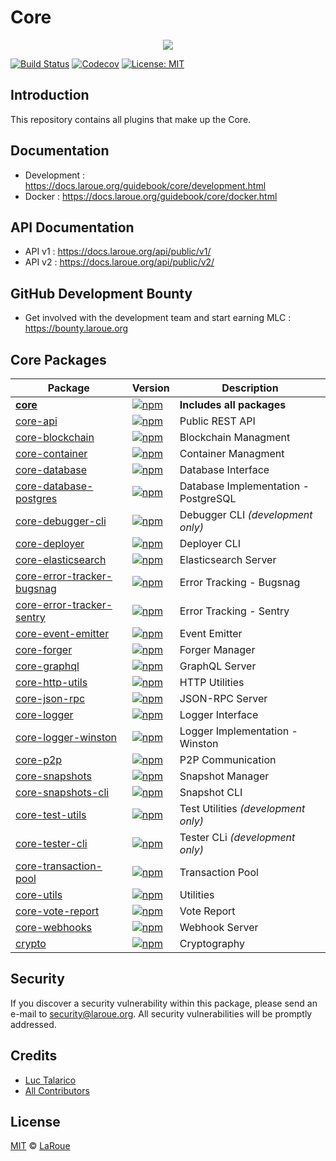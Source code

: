 # Core

<p align="center">
    <img src="./banner.png" />
</p>

[![Build Status](https://badgen.now.sh/circleci/github/laroue/core)](https://circleci.com/gh/laroue/core)
[![Codecov](https://badgen.now.sh/codecov/c/github/laroue/core)](https://codecov.io/gh/laroue/core)
[![License: MIT](https://badgen.now.sh/badge/license/MIT/green)](https://opensource.org/licenses/MIT)

## Introduction

This repository contains all plugins that make up the Core.

## Documentation

-   Development : https://docs.laroue.org/guidebook/core/development.html
-   Docker : https://docs.laroue.org/guidebook/core/docker.html

## API Documentation

-   API v1 : https://docs.laroue.org/api/public/v1/
-   API v2 : https://docs.laroue.org/api/public/v2/

## GitHub Development Bounty

-   Get involved with the development team and start earning MLC : https://bounty.laroue.org
## Core Packages

| Package                                                            | Version                                                                                                                                                | Description                          |
| ------------------------------------------------------------------ | ------------------------------------------------------------------------------------------------------------------------------------------------------ | ------------------------------------ |
| **[core](/packages/core)**                                         | [![npm](https://badgen.now.sh/npm/v/@laroue/core)](https://www.npmjs.com/package/@laroue/core)                                             | **Includes all packages**            |
| [core-api](/packages/core-api)                                     | [![npm](https://badgen.now.sh/npm/v/@laroue/core-api)](https://www.npmjs.com/package/@laroue/core-api)                                     | Public REST API                      |
| [core-blockchain](/packages/core-blockchain)                       | [![npm](https://badgen.now.sh/npm/v/@laroue/core-blockchain)](https://www.npmjs.com/package/@laroue/core-blockchain)                       | Blockchain Managment                 |
| [core-container](/packages/core-container)                         | [![npm](https://badgen.now.sh/npm/v/@laroue/core-container)](https://www.npmjs.com/package/@laroue/core-container)                         | Container Managment                  |
| [core-database](/packages/core-database)                           | [![npm](https://badgen.now.sh/npm/v/@laroue/core-database)](https://www.npmjs.com/package/@laroue/core-database)                           | Database Interface                   |
| [core-database-postgres](/packages/core-database-postgres)         | [![npm](https://badgen.now.sh/npm/v/@laroue/core-database-postgres)](https://www.npmjs.com/package/@laroue/core-database-postgres)         | Database Implementation - PostgreSQL |
| [core-debugger-cli](/packages/core-debugger-cli)                   | [![npm](https://badgen.now.sh/npm/v/@laroue/core-debugger-cli)](https://www.npmjs.com/package/@laroue/core-debugger-cli)                   | Debugger CLI _(development only)_    |
| [core-deployer](/packages/core-deployer)                           | [![npm](https://badgen.now.sh/npm/v/@laroue/core-deployer)](https://www.npmjs.com/package/@laroue/core-deployer)                           | Deployer CLI                         |
| [core-elasticsearch](/packages/core-elasticsearch)                 | [![npm](https://badgen.now.sh/npm/v/@laroue/core-elasticsearch)](https://www.npmjs.com/package/@laroue/core-elasticsearch)                 | Elasticsearch Server                 |
| [core-error-tracker-bugsnag](/packages/core-error-tracker-bugsnag) | [![npm](https://badgen.now.sh/npm/v/@laroue/core-error-tracker-bugsnag)](https://www.npmjs.com/package/@laroue/core-error-tracker-bugsnag) | Error Tracking - Bugsnag             |
| [core-error-tracker-sentry](/packages/core-error-tracker-sentry)   | [![npm](https://badgen.now.sh/npm/v/@laroue/core-error-tracker-sentry)](https://www.npmjs.com/package/@laroue/core-error-tracker-sentry)   | Error Tracking - Sentry              |
| [core-event-emitter](/packages/core-event-emitter)                 | [![npm](https://badgen.now.sh/npm/v/@laroue/core-event-emitter)](https://www.npmjs.com/package/@laroue/core-event-emitter)                 | Event Emitter                        |
| [core-forger](/packages/core-forger)                               | [![npm](https://badgen.now.sh/npm/v/@laroue/core-forger)](https://www.npmjs.com/package/@laroue/core-forger)                               | Forger Manager                       |
| [core-graphql](/packages/core-graphql)                             | [![npm](https://badgen.now.sh/npm/v/@laroue/core-graphql)](https://www.npmjs.com/package/@laroue/core-graphql)                             | GraphQL Server                       |
| [core-http-utils](/packages/core-http-utils)                       | [![npm](https://badgen.now.sh/npm/v/@laroue/core-http-utils)](https://www.npmjs.com/package/@laroue/core-http-utils)                       | HTTP Utilities                       |
| [core-json-rpc](/packages/core-json-rpc)                           | [![npm](https://badgen.now.sh/npm/v/@laroue/core-json-rpc)](https://www.npmjs.com/package/@laroue/core-json-rpc)                           | JSON-RPC Server                      |
| [core-logger](/packages/core-logger)                               | [![npm](https://badgen.now.sh/npm/v/@laroue/core-logger)](https://www.npmjs.com/package/@laroue/core-logger)                               | Logger Interface                     |
| [core-logger-winston](/packages/core-logger-winston)               | [![npm](https://badgen.now.sh/npm/v/@laroue/core-logger-winston)](https://www.npmjs.com/package/@laroue/core-logger-winston)               | Logger Implementation - Winston      |
| [core-p2p](/packages/core-p2p)                                     | [![npm](https://badgen.now.sh/npm/v/@laroue/core-p2p)](https://www.npmjs.com/package/@laroue/core-p2p)                                     | P2P Communication                    |
| [core-snapshots](/packages/core-snapshots)                         | [![npm](https://badgen.now.sh/npm/v/@laroue/core-snapshots)](https://www.npmjs.com/package/@laroue/core-snapshots)                         | Snapshot Manager                     |
| [core-snapshots-cli](/packages/core-snapshots-cli)                 | [![npm](https://badgen.now.sh/npm/v/@laroue/core-snapshots-cli)](https://www.npmjs.com/package/@laroue/core-snapshots-cli)                 | Snapshot CLI                         |
| [core-test-utils](/packages/core-test-utils)                       | [![npm](https://badgen.now.sh/npm/v/@laroue/core-test-utils)](https://www.npmjs.com/package/@laroue/core-test-utils)                       | Test Utilities _(development only)_  |
| [core-tester-cli](/packages/core-tester-cli)                       | [![npm](https://badgen.now.sh/npm/v/@laroue/core-tester-cli)](https://www.npmjs.com/package/@laroue/core-tester-cli)                       | Tester CLi _(development only)_      |
| [core-transaction-pool](/packages/core-transaction-pool)           | [![npm](https://badgen.now.sh/npm/v/@laroue/core-transaction-pool)](https://www.npmjs.com/package/@laroue/core-transaction-pool)           | Transaction Pool                     |
| [core-utils](/packages/core-utils)                                 | [![npm](https://badgen.now.sh/npm/v/@laroue/core-utils)](https://www.npmjs.com/package/@laroue/core-utils)                                 | Utilities                            |
| [core-vote-report](/packages/core-vote-report)                     | [![npm](https://badgen.now.sh/npm/v/@laroue/core-vote-report)](https://www.npmjs.com/package/@laroue/core-vote-report)                     | Vote Report                          |
| [core-webhooks](/packages/core-webhooks)                           | [![npm](https://badgen.now.sh/npm/v/@laroue/core-webhooks)](https://www.npmjs.com/package/@laroue/core-webhooks)                           | Webhook Server                       |
| [crypto](/packages/crypto)                                         | [![npm](https://badgen.now.sh/npm/v/@laroue/crypto)](https://www.npmjs.com/package/@laroue/crypto)                                         | Cryptography                         |

## Security

If you discover a security vulnerability within this package, please send an e-mail to security@laroue.org. All security vulnerabilities will be promptly addressed.

## Credits

-   [Luc Talarico](https://github.com/laroue)
-   [All Contributors](../../contributors)

## License

[MIT](LICENSE) © [LaRoue](https://laroue.org)
